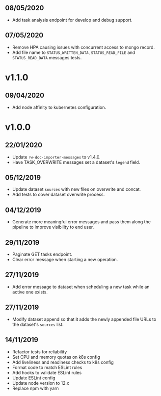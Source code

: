 ## 08/05/2020

- Add task analysis endpoint for develop and debug support.

## 07/05/2020

- Remove HPA causing issues with concurrent access to mongo record.
- Add file name to `STATUS_WRITTEN_DATA`, `STATUS_READ_FILE` and `STATUS_READ_DATA` messages tests.

# v1.1.0

## 09/04/2020

- Add node affinity to kubernetes configuration.

# v1.0.0

## 22/01/2020
- Update `rw-doc-importer-messages` to v1.4.0.
- Have TASK_OVERWRITE messages set a dataset's `legend` field.

## 05/12/2019
- Update dataset `sources` with new files on overwrite and concat.
- Add tests to cover dataset overwrite process.

## 04/12/2019
- Generate more meaningful error messages and pass them along the pipeline to improve visibility to end user.

## 29/11/2019
- Paginate GET tasks endpoint.
- Clear error message when starting a new operation.

## 27/11/2019
- Add error message to dataset when scheduling a new task while an active one exists.

## 27/11/2019
- Modify dataset append so that it adds the newly appended file URLs to the dataset's `sources` list.

## 14/11/2019
- Refactor tests for reliability
- Set CPU and memory quotas on k8s config
- Add liveliness and readiness checks to k8s config
- Format code to match ESLint rules
- Add hooks to validate ESLint rules
- Update ESLint config
- Update node version to 12.x
- Replace npm with yarn
